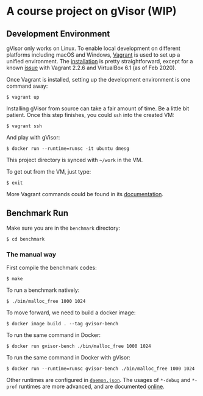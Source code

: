 # A course project on gVisor (WIP)

## Development Environment

gVisor only works on Linux. To enable local development on different platforms including macOS and Windows, [Vagrant](https://www.vagrantup.com/) is used to set up a unified environment. The [installation](https://www.vagrantup.com/docs/installation/) is pretty straightforward, except for a known [issue](https://github.com/oracle/vagrant-boxes/issues/178#issue-536720633) with Vagrant 2.2.6 and VirtualBox 6.1 (as of Feb 2020).

Once Vagrant is installed, setting up the development environment is one command away:
```console
$ vagrant up
```

Installing gVisor from source can take a fair amount of time. Be a little bit patient. Once this step finishes, you could `ssh` into the created VM:
```console
$ vagrant ssh
```

And play with gVisor:
```console
$ docker run --runtime=runsc -it ubuntu dmesg
```

This project directory is synced with `~/work` in the VM.

To get out from the VM, just type:
```console
$ exit
```

More Vagrant commands could be found in its [documentation](https://www.vagrantup.com/docs/cli/).

## Benchmark Run

Make sure you are in the `benchmark` directory:
```
$ cd benchmark
```

### The manual way

First compile the benchmark codes:
```
$ make
```

To run a benchmark natively:
```
$ ./bin/malloc_free 1000 1024
```

To move forward, we need to build a docker image:
```
$ docker image build . --tag gvisor-bench
```

To run the same command in Docker:
```console
$ docker run gvisor-bench ./bin/malloc_free 1000 1024
```

To run the same command in Docker with gVisor:
```console
$ docker run --runtime=runsc gvisor-bench ./bin/malloc_free 1000 1024
```

Other runtimes are configured in [`daemon.json`](daemon.json). The usages of `*-debug` and `*-prof` runtimes are more advanced, and are documented [online](https://gvisor.dev/docs/user_guide/debugging/).
